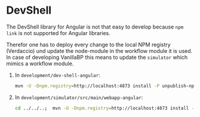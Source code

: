 # DevShell

The DevShell library for Angular is not that easy to develop because `npm link` is not supported for Angular libraries.

Therefor one has to deploy every change to the local NPM registry (Verdaccio) und update the node-module in the workflow module it is used.
In case of developing VanillaBP this means to update the `simulator` which mimics a workflow module.

1. In `development/dev-shell-angular`:
   ```sh
   mvn -U -Dnpm.registry=http://localhost:4873 install -P unpublish-npm
   ```
2. In `development/simulator/src/main/webapp-angular`:
   ```sh
   cd ../../..;  mvn -U -Dnpm.registry=http://localhost:4873 install -P unpublish-npm ; cd -; rm -fR .angular/cache; npm start
   ```
